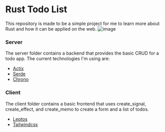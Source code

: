 # Rust Todo List

This repository is made to be a simple project for me to learn more about Rust and how it can be applied on the web.
![image](https://user-images.githubusercontent.com/68255804/224522052-65e61574-7389-4470-bccb-fc4a579c4e00.png)

### Server

The server folder contains a backend that provides the basic CRUD for a todo app. The current technologies I'm using are:

-   [Actix](https://actix.rs/docs/http2)
-   [Serde](https://serde.rs/)
-   [Chrono](https://docs.rs/chrono/latest/chrono/)

### Client

The client folder contains a basic frontend that uses create_signal, create_effect, and create_memo to create a form and a list of todos.

-   [Leptos](https://github.com/leptos-rs/leptos)
-   [Tailwindcss](https://tailwindcss.com/)

